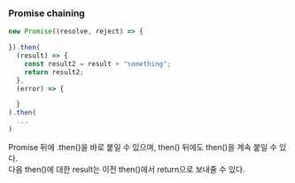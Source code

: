 ### Promise chaining
```js
new Promise((resolve, reject) => {

}).then(
  (result) => {
    const result2 = result + "something";
    return result2;
  },
  (error) => {

  }
).then(
  ...
)
```
Promise 뒤에 .then()을 바로 붙일 수 있으며, then() 뒤에도 then()을 계속 붙일 수 있다.  
다음 then()에 대한 result는 이전 then()에서 return으로 보내줄 수 있다.  
